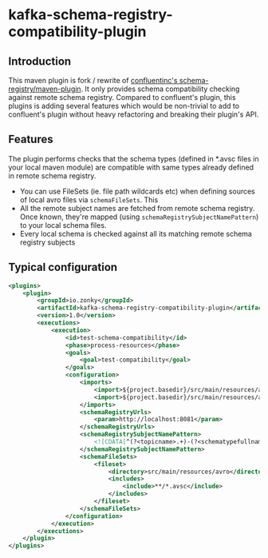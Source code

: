 # kafka-schema-registry-compatibility-plugin

## Introduction

This maven plugin is fork / rewrite of [confluentinc's schema-registry/maven-plugin](https://github.com/confluentinc/schema-registry/tree/master/maven-plugin). 
It only provides schema compatibility checking against remote schema registry. Compared to confluent's plugin, this plugins is adding several features which 
would be non-trivial to add to confluent's plugin without heavy refactoring and breaking their plugin's API.

## Features

The plugin performs checks that the schema types (defined in *.avsc files in your local maven module) are compatible with same types already defined in remote 
schema registry. 

- You can use FileSets (ie. file path wildcards etc) when defining sources of local avro files via `schemaFileSets`. This  
- All the remote subject names are fetched from remote schema registry. Once known, they're mapped (using `schemaRegistrySubjectNamePattern`) to your local 
schema files. 
- Every local schema is checked against all its matching remote schema registry subjects

## Typical configuration

```xml
<plugins>
    <plugin>
        <groupId>io.zonky</groupId>
        <artifactId>kafka-schema-registry-compatibility-plugin</artifactId>
        <version>1.0</version>
        <executions>
            <execution>
                <id>test-schema-compatibility</id>
                <phase>process-resources</phase>
                <goals>
                    <goal>test-compatibility</goal>
                </goals>
                <configuration>
                    <imports>
                        <import>${project.basedir}/src/main/resources/avro/instalment.avsc</import>
                        <import>${project.basedir}/src/main/resources/avro/instalmentCalendarChanged.avsc</import>
                    </imports>
                    <schemaRegistryUrls>
                        <param>http://localhost:8081</param>
                    </schemaRegistryUrls>
                    <schemaRegistrySubjectNamePattern>
                        <![CDATA[^(?<topicname>.+)-(?<schematypefullname>.[^-]+)-value]]>
                    </schemaRegistrySubjectNamePattern>
                    <schemaFileSets>
                        <fileset>
                            <directory>src/main/resources/avro</directory>
                            <includes>
                                <include>**/*.avsc</include>
                            </includes>
                        </fileset>
                    </schemaFileSets>
                </configuration>
            </execution>
        </executions>
    </plugin>
</plugins> 
```
